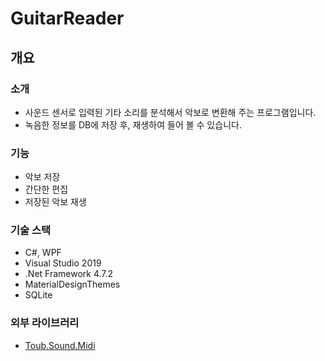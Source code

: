 # GuitarReader
## 개요
### 소개
- 사운드 센서로 입력된 기타 소리를 분석해서 악보로 변환해 주는 프로그램입니다.
- 녹음한 정보를 DB에 저장 후, 재생하여 들어 볼 수 있습니다.
### 기능
- 악보 저장
- 간단한 편집
- 저장된 악보 재생
### 기술 스택
- C#, WPF
- Visual Studio 2019
- .Net Framework 4.7.2
- MaterialDesignThemes
- SQLite
### 외부 라이브러리
- [Toub.Sound.Midi](http://grouplab.cpsc.ucalgary.ca/cookbook/index.php/VisualStudio/HowToPlayMIDIInstruments)